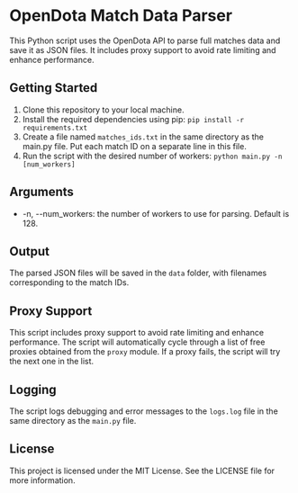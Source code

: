 # OpenDota Match Data Parser

This Python script uses the OpenDota API to parse full matches data and save it as JSON files. It includes proxy support to avoid rate limiting and enhance performance.

## Getting Started

1. Clone this repository to your local machine.
2. Install the required dependencies using pip: ```pip install -r requirements.txt```
3. Create a file named ```matches_ids.txt``` in the same directory as the main.py file. Put each match ID on a separate line in this file.
4. Run the script with the desired number of workers: ```python main.py -n [num_workers]```

## Arguments

- -n, --num_workers: the number of workers to use for parsing. Default is 128.

## Output

The parsed JSON files will be saved in the `data` folder, with filenames corresponding to the match IDs.

## Proxy Support

This script includes proxy support to avoid rate limiting and enhance performance. The script will automatically cycle through a list of free proxies obtained from the `proxy` module. If a proxy fails, the script will try the next one in the list.

## Logging

The script logs debugging and error messages to the `logs.log` file in the same directory as the `main.py` file.

## License

This project is licensed under the MIT License. See the LICENSE file for more information.
